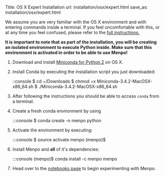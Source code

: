 Title: OS X Expert Installation
url: installation/osx/expert.html
save_as: installation/osx/expert.html

We assume you are very familiar with the OS X environment and with entering
commands inside a terminal. If you feel uncomfortable with this, or at
any time you feel confused, please refer to the
[full instructions.]({filename}/pages/installation/osx/index.md)

**It is important to note that as part of the installation, you will be creating
an isolated environment to execute Python inside. Make sure that this
environment is activated in order to be able to use Menpo!**

  1. Download and install
     [Miniconda for Python 2](http://conda.pydata.org/miniconda.html)
     on OS X.
  2. Install Conda by executing the installation script you just downloaded:

        ::console
        $ cd ~/Downloads
        $ chmod +x Miniconda-3.4.2-MacOSX-x86_64.sh
        $ ./Miniconda-3.4.2-MacOSX-x86_64.sh

  3. After following the instructions you should be able to access `conda` from
     a terminal.
  4. Create a fresh conda environment by using

        :::console
        $ conda create -n menpo python

  5. Activate the environment by executing:

        :::console
        $ source activate menpo
        (menpo)$

  6. Install Menpo and **all** of it's dependencies:

        :::console
        (menpo)$ conda install -c menpo menpo

  7. Head over to the [notebooks page]({filename}/pages/notebooks.md) to begin
     experimenting with Menpo.

